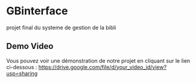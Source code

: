 # GBinterface
projet final du systeme de gestion de la bibli
## Demo Video
Vous pouvez voir une démonstration de notre projet en cliquant sur le lien ci-dessous :
https://drive.google.com/file/d/your_video_id/view?usp=sharing
